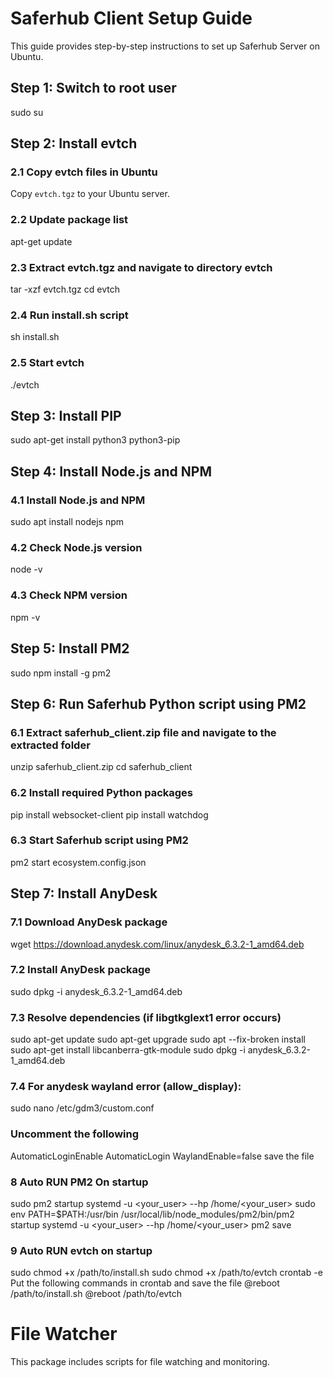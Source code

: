# Saferhub Client Setup Guide

This guide provides step-by-step instructions to set up Saferhub Server on Ubuntu.

## Step 1: Switch to root user

sudo su

## Step 2: Install evtch

### 2.1 Copy evtch files in Ubuntu

Copy `evtch.tgz` to your Ubuntu server.

### 2.2 Update package list

apt-get update

### 2.3 Extract evtch.tgz and navigate to directory evtch

tar -xzf evtch.tgz
cd evtch

### 2.4 Run install.sh script

sh install.sh

### 2.5 Start evtch

./evtch

## Step 3: Install PIP

sudo apt-get install python3 python3-pip

## Step 4: Install Node.js and NPM

### 4.1 Install Node.js and NPM

sudo apt install nodejs npm

### 4.2 Check Node.js version

node -v

### 4.3 Check NPM version

npm -v

## Step 5: Install PM2

sudo npm install -g pm2

## Step 6: Run Saferhub Python script using PM2

### 6.1 Extract saferhub_client.zip file and navigate to the extracted folder

unzip saferhub_client.zip
cd saferhub_client

### 6.2 Install required Python packages

pip install websocket-client
pip install watchdog

### 6.3 Start Saferhub script using PM2

pm2 start ecosystem.config.json

## Step 7: Install AnyDesk

### 7.1 Download AnyDesk package

wget https://download.anydesk.com/linux/anydesk_6.3.2-1_amd64.deb

### 7.2 Install AnyDesk package

sudo dpkg -i anydesk_6.3.2-1_amd64.deb

### 7.3 Resolve dependencies (if libgtkglext1 error occurs)

sudo apt-get update
sudo apt-get upgrade
sudo apt --fix-broken install
sudo apt-get install libcanberra-gtk-module
sudo dpkg -i anydesk_6.3.2-1_amd64.deb

### 7.4 For anydesk wayland error (allow_display):

sudo nano /etc/gdm3/custom.conf
### Uncomment the following 
 AutomaticLoginEnable
 AutomaticLogin
 WaylandEnable=false 
save the file


### 8 Auto RUN PM2 On startup

sudo pm2 startup systemd -u <your_user> --hp /home/<your_user>
sudo env PATH=$PATH:/usr/bin /usr/local/lib/node_modules/pm2/bin/pm2 startup systemd -u <your_user> --hp /home/<your_user>
pm2 save

### 9 Auto RUN evtch on startup

sudo chmod +x /path/to/install.sh
sudo chmod +x /path/to/evtch
crontab -e
Put the following commands in crontab and save the file
@reboot /path/to/install.sh
@reboot /path/to/evtch



# File Watcher

This package includes scripts for file watching and monitoring.